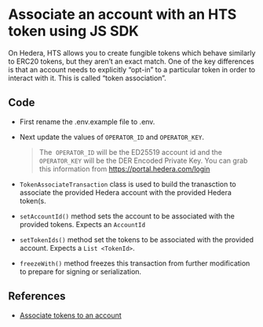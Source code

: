 # Associate an account with an HTS token using JS SDK

On Hedera, HTS allows you to create fungible tokens which behave similarly to ERC20 tokens, but they aren’t an exact match. One of the key differences is that an account needs to explicitly “opt-in” to a particular token in order to interact with it. This is called “token association”.


## Code

* First rename the .env.example file to .env.
* Next update the values of `OPERATOR_ID` and `OPERATOR_KEY`. 

  >The  `OPERATOR_ID` will be the ED25519 account id and the `OPERATOR_KEY` will be the DER Encoded Private Key. You can grab this information from https://portal.hedera.com/login
* `TokenAssociateTransaction` class is used to build the tranasction to associate the provided Hedera account with the provided Hedera token(s.
* `setAccountId()` method sets the account to be associated with the provided tokens. Expects an `AccountId`
* `setTokenIds()` method set the tokens to be associated with the provided account. Expects a `List <TokenId>`.
* `freezeWith()` method freezes this transaction from further modification to prepare for signing or serialization.


## References

- [Associate tokens to an account](https://docs.hedera.com/hedera/sdks-and-apis/sdks/token-service/associate-tokens-to-an-account)